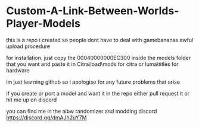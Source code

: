 # Custom-A-Link-Between-Worlds-Player-Models
this is a repo i created so people dont have to deal with gamebananas awful upload procedure

for installation.
just copy the 00040000000EC300 inside the models folder that you want and paste it in Citra\load\mods for citra or luma\titles for hardware

im just learning github so i apologise for any future problems that arise 

if you create or port a model and want it in the repo
either pull request it or hit me up on discord

you can find me in the albw randomizer and modding discord
https://discord.gg/dmAJh2uY7M
